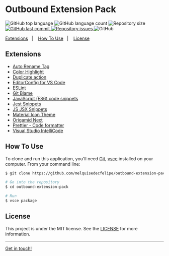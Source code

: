 <h1>
  Outbound Extension Pack
</h1>

<p>
  <img alt="GitHub top language" src="https://img.shields.io/github/languages/top/melquisedecfelipe/outbound-extension-pack.svg">

  <img alt="GitHub language count" src="https://img.shields.io/github/languages/count/melquisedecfelipe/outbound-extension-pack.svg">

  <img alt="Repository size" src="https://img.shields.io/github/repo-size/melquisedecfelipe/outbound-extension-pack.svg">

  <a href="https://github.com/melquisedecfelipe/outbound-extension-pack/commits/master">
    <img alt="GitHub last commit" src="https://img.shields.io/github/last-commit/melquisedecfelipe/outbound-extension-pack.svg">
  </a>

  <a href="https://github.com/melquisedecfelipe/outbound-extension-pack/issues">
    <img alt="Repository issues" src="https://img.shields.io/github/issues/melquisedecfelipe/outbound-extension-pack.svg">
  </a>

  <img alt="GitHub" src="https://img.shields.io/github/license/melquisedecfelipe/outbound-extension-pack.svg">
</p>

<p>
  <a href="#extensions">Extensions</a>&nbsp;&nbsp;&nbsp;|&nbsp;&nbsp;&nbsp;
  <a href="#how-to-use">How To Use</a>&nbsp;&nbsp;&nbsp;|&nbsp;&nbsp;&nbsp;
  <a href="#license">License</a>
</p>

## Extensions

- [Auto Rename Tag](https://marketplace.visualstudio.com/items?itemName=formulahendry.auto-rename-tag)
- [Color Highlight](https://marketplace.visualstudio.com/items?itemName=naumovs.color-highlight)
- [Duplicate action](https://marketplace.visualstudio.com/items?itemName=mrmlnc.vscode-duplicate)
- [EditorConfig for VS Code](https://marketplace.visualstudio.com/items?itemName=editorconfig.editorconfig)
- [ESLint](https://marketplace.visualstudio.com/items?itemName=dbaeumer.vscode-eslint)
- [Git Blame](https://marketplace.visualstudio.com/items?itemName=waderyan.gitblame)
- [JavaScript (ES6) code snippets](https://marketplace.visualstudio.com/items?itemName=xabikos.JavaScriptSnippets)
- [Jest Snippets](https://marketplace.visualstudio.com/items?itemName=andys8.jest-snippets)
- [JS JSX Snippets](https://marketplace.visualstudio.com/items?itemName=skyran.js-jsx-snippets)
- [Material Icon Theme](https://marketplace.visualstudio.com/items?itemName=PKief.material-icon-theme)
- [Origamid Next](https://marketplace.visualstudio.com/items?itemName=origamid.origamid-next)
- [Prettier - Code formatter](https://marketplace.visualstudio.com/items?itemName=esbenp.prettier-vscode)
- [Visual Studio IntelliCode](https://marketplace.visualstudio.com/items?itemName=VisualStudioExptTeam.vscodeintellicode)

## How To Use

To clone and run this application, you'll need [Git](https://git-scm.com), [vsce](https://www.npmjs.com/package/vsce) installed on your computer. From your command line:

```bash
$ git clone https://github.com/melquisedecfelipe/outbound-extension-pack

# Go into the repository
$ cd outbound-extension-pack

# Run
$ vsce package
```

## License

This project is under the MIT license. See the [LICENSE](https://github.com/melquisedecfelipe/outbound-extension-pack/blob/master/LICENSE) for more information.

---

[Get in touch!](https://www.linkedin.com/in/melquisedecfelipe/)
